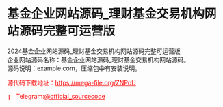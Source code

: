 # 基金企业网站源码_理财基金交易机构网站源码完整可运营版

2024基金企业网站源码_理财基金交易机构网站源码完整可运营版<br>企业网站源码名称：基金企业网站源码_理财基金交易机构网站源码。<br>源码说明：example.com，压缩包中有安装说明。<br>


<p style="color: red;">源代码下载地址：<a href="https://mega-file.org/ZNPoU" style="color: red;">https://mega-file.org/ZNPoU</a></p><p style="color: red;"><img src="https://cdn-icons-png.flaticon.com/512/2111/2111646.png" alt="Telegram Icon" style="width: 16px; vertical-align: middle; margin-right: 5px;">Telegram:<a href="https://t.me/official_sourcecode" style="color: red;">@official_sourcecode</a></p>